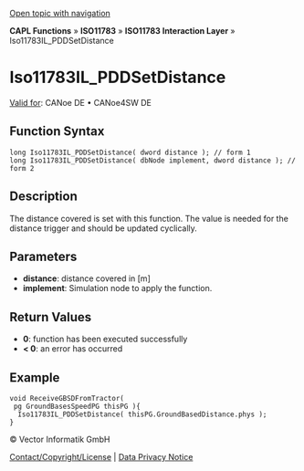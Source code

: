 [Open topic with navigation](../../../../../../CANoeDEFamily.htm#Topics/CAPLFunctions/ISO11783/ISOInteractionLayer/Functions/CAPLfunctionIso11783ILpddsetdistance.md)

**CAPL Functions** » **ISO11783** » **ISO11783 Interaction Layer** » Iso11783IL_PDDSetDistance

# Iso11783IL_PDDSetDistance

[Valid for](../../../../Shared/FeatureAvailability.md): CANoe DE • CANoe4SW DE

## Function Syntax

```plaintext
long Iso11783IL_PDDSetDistance( dword distance ); // form 1
long Iso11783IL_PDDSetDistance( dbNode implement, dword distance ); // form 2
```

## Description

The distance covered is set with this function. The value is needed for the distance trigger and should be updated cyclically.

## Parameters

- **distance**: distance covered in [m]
- **implement**: Simulation node to apply the function.

## Return Values

- **0**: function has been executed successfully
- **< 0**: an error has occurred

## Example

```plaintext
void ReceiveGBSDFromTractor( 
 pg GroundBasesSpeedPG thisPG ){
  Iso11783IL_PDDSetDistance( thisPG.GroundBasedDistance.phys );
}
```

© Vector Informatik GmbH

[Contact/Copyright/License](../../../../Shared/ContactCopyrightLicense.md) | [Data Privacy Notice](https://www.vector.com/int/en/company/get-info/privacy-policy/)
